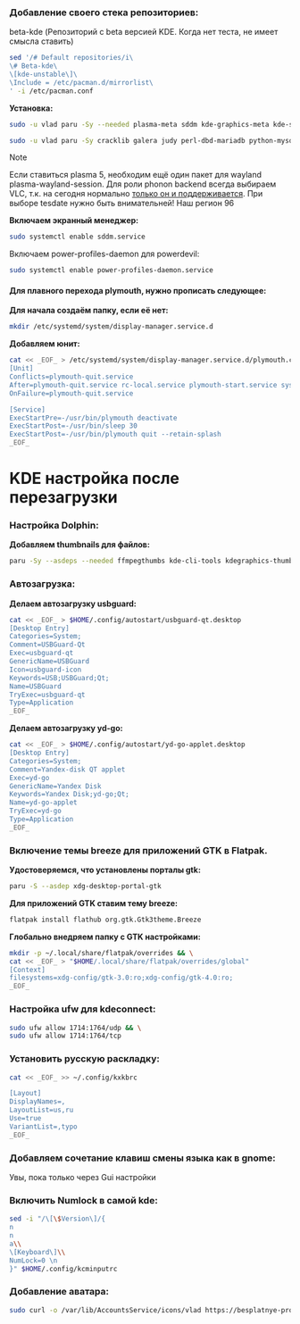 ### Добавление своего стека репозиториев:

beta-kde (Репозиторий с beta версией KDE. Когда нет теста, не имеет смысла ставить)
```bash
sed '/# Default repositories/i\
\# Beta-kde\
\[kde-unstable\]\
\Include = /etc/pacman.d/mirrorlist\
' -i /etc/pacman.conf
```

**Установка:**
```bash
sudo -u vlad paru -Sy --needed plasma-meta sddm kde-graphics-meta kde-system-meta kde-utilities-meta kde-multimedia-meta kde-network-meta ufw qt6-virtualkeyboard power-profiles-daemon kmail kio5-extras kdoctools5 flatpak-kcm plymouth-kcm
```

```bash
sudo -u vlad paru -Sy cracklib galera judy perl-dbd-mariadb python-mysqlclient python-libevdev python-pyudev gtk3 sshfs kplotting python-gobject kdepim-addons kleopatra kdepim-addons languagetool python-lsp-server unrar p7zip lzop lrzip arj dosfstools exfat-utils fatresize nilfs-utils aspell hspell speech-dispatcher gst-libav kimageformats cryfs s-nail catdoc libappimage quota-tools  xdg-desktop-portal-gtk kdepim-addons cdemu-daemon
```
>[!Note]
>Если ставиться plasma 5, необходим ещё один пакет для wayland plasma-wayland-session.
>Для роли phonon backend всегда выбираем VLC, т.к. на сегодня нормально [только он и поддерживается](https://community.kde.org/Distributions/Packaging_Recommendations#Non-Plasma_packages).
>При выборе tesdate нужно быть внимательней! Наш регион 96

**Включаем экранный менеджер:**
```bash
sudo systemctl enable sddm.service
```
Включаем power-profiles-daemon для powerdevil:
```bash
sudo systemctl enable power-profiles-daemon.service
```
#### Для плавного перехода plymouth, нужно прописать следующее:
**Для начала создаём папку, если её нет:**
```bash
mkdir /etc/systemd/system/display-manager.service.d
```
**Добавляем юнит:**
```bash
cat << _EOF_ > /etc/systemd/system/display-manager.service.d/plymouth.conf
[Unit]
Conflicts=plymouth-quit.service
After=plymouth-quit.service rc-local.service plymouth-start.service systemd-user-sessions.service
OnFailure=plymouth-quit.service

[Service]
ExecStartPre=-/usr/bin/plymouth deactivate
ExecStartPost=-/usr/bin/sleep 30
ExecStartPost=-/usr/bin/plymouth quit --retain-splash
_EOF_
```



# KDE настройка после перезагрузки
### Настройка Dolphin:
**Добавляем thumbnails для файлов:**
```bash
paru -Sy --asdeps --needed ffmpegthumbs kde-cli-tools kdegraphics-thumbnailers kio-admin purpose libheif qt6-imageformats resvg kdesdk-thumbnailers raw-thumbnailer taglib kde-thumbnailer-apk

```

### Автозагрузка:
**Делаем автозагрузку usbguard:**
```bash
cat << _EOF_ > $HOME/.config/autostart/usbguard-qt.desktop
[Desktop Entry]                                      
Categories=System;                                   
Comment=USBGuard-Qt                                  
Exec=usbguard-qt                                     
GenericName=USBGuard                                 
Icon=usbguard-icon                                   
Keywords=USB;USBGuard;Qt;                            
Name=USBGuard                                        
TryExec=usbguard-qt                                  
Type=Application
_EOF_
```

**Делаем автозагрузку yd-go:**
```bash
cat << _EOF_ > $HOME/.config/autostart/yd-go-applet.desktop
[Desktop Entry]
Categories=System;
Comment=Yandex-disk QT applet
Exec=yd-go
GenericName=Yandex Disk
Keywords=Yandex Disk;yd-go;Qt; 
Name=yd-go-applet
TryExec=yd-go
Type=Application
_EOF_
```

### Включение темы breeze для приложений GTK в Flatpak.

**Удостоверяемся, что установлены порталы gtk:**
```bash
paru -S --asdep xdg-desktop-portal-gtk
```
**Для приложений GTK ставим тему breeze:**
```bash
flatpak install flathub org.gtk.Gtk3theme.Breeze
```
**Глобально внедряем папку с GTK настройками:**
```bash
mkdir -p ~/.local/share/flatpak/overrides && \
cat << _EOF_ > "$HOME/.local/share/flatpak/overrides/global"
[Context]
filesystems=xdg-config/gtk-3.0:ro;xdg-config/gtk-4.0:ro;
_EOF_
```
### Настройка ufw для kdeconnect:
```bash
sudo ufw allow 1714:1764/udp && \
sudo ufw allow 1714:1764/tcp
```

### Установить русскую раскладку:
```bash
cat << _EOF_ >> ~/.config/kxkbrc

[Layout]
DisplayNames=,
LayoutList=us,ru
Use=true
VariantList=,typo
_EOF_
```

### Добавляем сочетание клавиш смены языка как в gnome:
Увы, пока только через Gui настройки

### Включить Numlock в самой kde:
```bash
sed -i "/\[\$Version\]/{ 
n
n
a\\
\[Keyboard\]\\
NumLock=0 \n
}" $HOME/.config/kcminputrc
```

### Добавление аватара:
```bash
sudo curl -o /var/lib/AccountsService/icons/vlad https://besplatnye-programmy.com/uploads/posts/2021-04/1617720980_arch-linux.png
```
